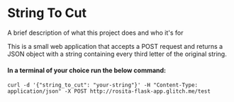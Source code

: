 # String To Cut

A brief description of what this project does and who it's for

This is a small web application that accepts a POST request and returns a JSON object with a string containing
every third letter of the original string.

#### In a terminal of your choice run the below command:

```
curl -d '{"string_to_cut": "your-string"}' -H "Content-Type: application/json" -X POST http://rosita-flask-app.glitch.me/test
```
